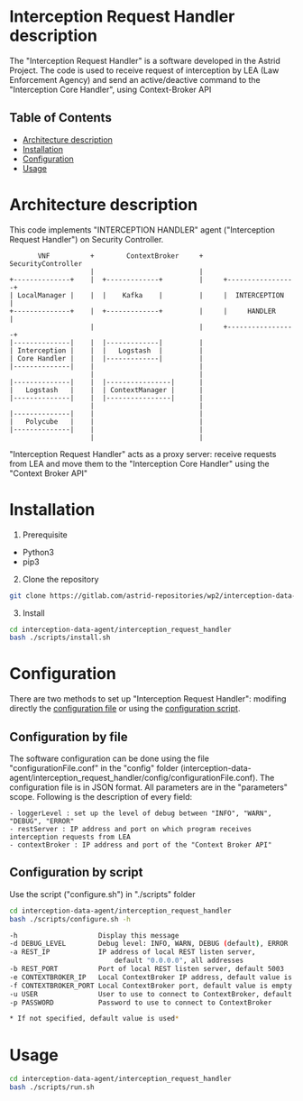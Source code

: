 # Interception Request Handler description
The "Interception Request Handler" is a software developed in the Astrid Project. 
The code is used to receive request of interception by LEA (Law Enforcement Agency) and send an active/deactive command to the "Interception Core Handler", using Context-Broker API

## Table of Contents
- [Architecture description](#architectural-description)
- [Installation](#installation)
- [Configuration](#configuration)
- [Usage](#usage)

# Architecture description
This code implements "INTERCEPTION HANDLER" agent ("Interception Request Handler") on Security Controller.

```
       VNF          +        ContextBroker     +     SecurityController
                    |                          |
+--------------+    |  +-------------+         |     +-----------------+
| LocalManager |    |  |    Kafka    |         |     |  INTERCEPTION   |
+--------------+    |  +-------------+         |     |     HANDLER     |
                    |                          |     +-----------------+
|--------------|    |  |-------------|         |
| Interception |    |  |   Logstash  |         |
| Core Handler |    |  |-------------|         |
|--------------|    |                          |
                    |                          |
|--------------|    |  |----------------|      |
|   Logstash   |    |  | ContextManager |      |
|--------------|    |  |----------------|      |
                    |                          |
|--------------|    |                          |
|   Polycube   |    |                          |
|--------------|    |                          |
                    |                          | 
```

"Interception Request Handler" acts as a proxy server: receive requests from LEA and move
them to the "Interception Core Handler" using the "Context Broker API"

# Installation
1. Prerequisite

- Python3
- pip3

2. Clone the repository

```bash
git clone https://gitlab.com/astrid-repositories/wp2/interception-data-agent.git
```

3. Install

```bash
cd interception-data-agent/interception_request_handler
bash ./scripts/install.sh
```

# Configuration
There are two methods to set up "Interception Request Handler": modifing directly the [configuration file](#configuration-by-file) or using the [configuration script](#configuration-by-script).

## Configuration by file
The software configuration can be done using the file "configurationFile.conf" in the "config" folder (interception-data-agent/interception_request_handler/config/configurationFile.conf).
The configuration file is in JSON format.
All parameters are in the "parameters" scope.
Following is the description of every field:

```
- loggerLevel : set up the level of debug between "INFO", "WARN", "DEBUG", "ERROR"
- restServer : IP address and port on which program receives interception requests from LEA
- contextBroker : IP address and port of the "Context Broker API"
```

## Configuration by script
Use the script ("configure.sh") in "./scripts" folder

```bash
cd interception-data-agent/interception_request_handler
bash ./scripts/configure.sh -h
```

```bash
-h                    Display this message
-d DEBUG_LEVEL        Debug level: INFO, WARN, DEBUG (default), ERROR
-a REST_IP            IP address of local REST listen server,
                          default "0.0.0.0", all addresses
-b REST_PORT          Port of local REST listen server, default 5003
-e CONTEXTBROKER_IP   Local ContextBroker IP address, default value is empty
-f CONTEXTBROKER_PORT Local ContextBroker port, default value is empty
-u USER               User to use to connect to ContextBroker, default value is "astrid"
-p PASSWORD           Password to use to connect to ContextBroker

* If not specified, default value is used*

```

# Usage

```bash
cd interception-data-agent/interception_request_handler
bash ./scripts/run.sh
```

